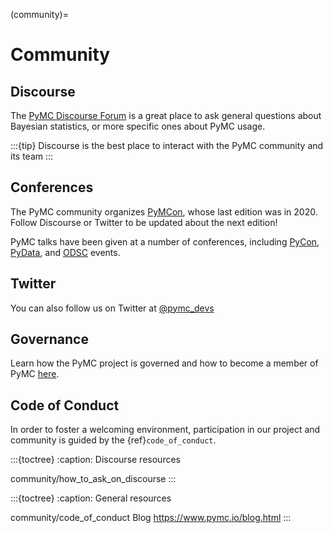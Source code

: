 (community)=
# Community

## Discourse

The [PyMC Discourse Forum](https://discourse.pymc.io/) is a great place to ask general questions about Bayesian statistics, or more specific ones about PyMC usage.

:::{tip}
Discourse is the best place to interact with the PyMC community and its team
:::

## Conferences

The PyMC community organizes [PyMCon](https://pymc-devs.github.io/pymcon/), whose last edition was in 2020.
Follow Discourse or Twitter to be updated about the next edition!

PyMC talks have been given at a number of conferences, including [PyCon](https://us.pycon.org/),
[PyData](https://pydata.org/events/), and [ODSC](https://odsc.com/) events.

## Twitter

You can also follow us on Twitter at [@pymc_devs](https://twitter.com/pymc_devs)

## Governance

Learn how the PyMC project is governed and how to become a member of PyMC [here](https://github.com/pymc-devs/pymc/blob/main/GOVERNANCE.md).

## Code of Conduct

In order to foster a welcoming environment, participation in our project and community is guided by the {ref}`code_of_conduct`.

:::{toctree}
:caption: Discourse resources

community/how_to_ask_on_discourse
:::

:::{toctree}
:caption: General resources

community/code_of_conduct
Blog <https://www.pymc.io/blog.html>
:::
